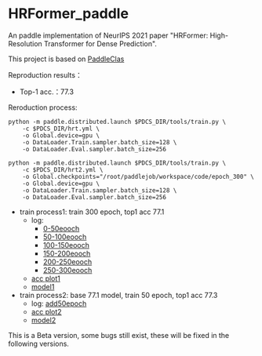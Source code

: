 # HRFormer_paddle

An paddle implementation of  NeurIPS 2021 paper "HRFormer: High-Resolution Transformer for Dense Prediction".

This project is based on [PaddleClas](https://github.com/PaddlePaddle/PaddleClas)



Reproduction results：

* Top-1 acc.：77.3

Reroduction process:

```
python -m paddle.distributed.launch $PDCS_DIR/tools/train.py \
    -c $PDCS_DIR/hrt.yml \
    -o Global.device=gpu \
    -o DataLoader.Train.sampler.batch_size=128 \
    -o DataLoader.Eval.sampler.batch_size=256

python -m paddle.distributed.launch $PDCS_DIR/tools/train.py \
    -c $PDCS_DIR/hrt2.yml \
    -o Global.checkpoints="/root/paddlejob/workspace/code/epoch_300" \
    -o Global.device=gpu \
    -o DataLoader.Train.sampler.batch_size=128 \
    -o DataLoader.Eval.sampler.batch_size=256
```


* train process1: train 300 epoch, top1 acc 77.1
  * log:
    * [0-50eooch](log/trainer-0_50.log)
    * [50-100eooch](log/trainer-50_100.log)
    * [100-150eooch](log/trainer-100_150.log)
    * [150-200eooch](log/trainer-150_200.log)
    * [200-250eooch](log/trainer-200_250.log)
    * [250-300eooch](log/trainer-250_300.log)
  * [acc plot1](log/train1.png)
  * [model1](model/train1/latest.pdparams)
* train process2: base 77.1 model, train 50 epoch, top1 acc 77.3
  * log: [add50epoch](log/trainer-add50.log)
  * [acc plot2](log/train2.png)
  * [model2](model/train2/latest.pdparams)


This is a Beta version, some bugs still exist, these will be fixed in the following versions.
